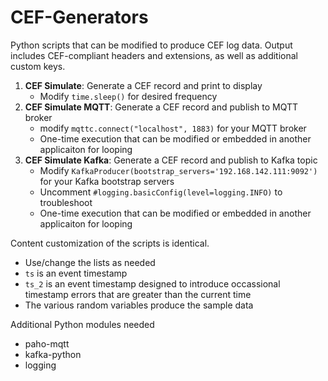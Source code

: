 # CEF-Generators

Python scripts that can be modified to produce CEF log data. Output includes CEF-compliant headers and extensions, as well as additional custom keys.

1. **CEF Simulate**: Generate a CEF record and print to display
   * Modify `time.sleep()` for desired frequency
2. **CEF Simulate MQTT**: Generate a CEF record and publish to MQTT broker
   * modify `mqttc.connect("localhost", 1883)` for your MQTT broker
   * One-time execution that can be modified or embedded in another applicaiton for looping
3. **CEF Simulate Kafka**: Generate a CEF record and publish to Kafka topic
   * Modify `KafkaProducer(bootstrap_servers='192.168.142.111:9092')` for your Kafka bootstrap servers
   * Uncomment `#logging.basicConfig(level=logging.INFO)` to troubleshoot
   * One-time execution that can be modified or embedded in another applicaiton for looping

Content customization of the scripts is identical.

* Use/change the lists as needed
* `ts` is an event timestamp
* `ts_2` is an event timestamp designed to introduce occassional timestamp errors that are greater than the current time
* The various random variables produce the sample data

Additional Python modules needed

* paho-mqtt
* kafka-python
* logging
